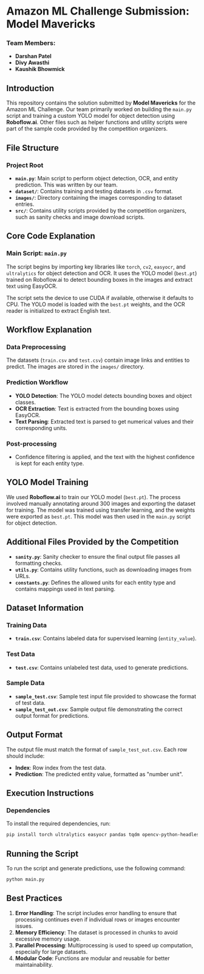 # Amazon ML Challenge Submission: Model Mavericks

### Team Members:
- **Darshan Patel**
- **Divy Awasthi**
- **Kaushik Bhowmick**

## Introduction

This repository contains the solution submitted by **Model Mavericks** for the Amazon ML Challenge. Our team primarily worked on building the `main.py` script and training a custom YOLO model for object detection using **Roboflow.ai**. Other files such as helper functions and utility scripts were part of the sample code provided by the competition organizers.

## File Structure

### Project Root
- **`main.py`**: Main script to perform object detection, OCR, and entity prediction. This was written by our team.
- **`dataset/`**: Contains training and testing datasets in `.csv` format.
- **`images/`**: Directory containing the images corresponding to dataset entries.
- **`src/`**: Contains utility scripts provided by the competition organizers, such as sanity checks and image download scripts.

## Core Code Explanation

### Main Script: `main.py`
The script begins by importing key libraries like `torch`, `cv2`, `easyocr`, and `ultralytics` for object detection and OCR. It uses the YOLO model (`best.pt`) trained on Roboflow.ai to detect bounding boxes in the images and extract text using EasyOCR.

The script sets the device to use CUDA if available, otherwise it defaults to CPU. The YOLO model is loaded with the `best.pt` weights, and the OCR reader is initialized to extract English text.

## Workflow Explanation

### Data Preprocessing
The datasets (`train.csv` and `test.csv`) contain image links and entities to predict. The images are stored in the `images/` directory.

### Prediction Workflow
- **YOLO Detection**: The YOLO model detects bounding boxes and object classes.
- **OCR Extraction**: Text is extracted from the bounding boxes using EasyOCR.
- **Text Parsing**: Extracted text is parsed to get numerical values and their corresponding units.

### Post-processing
- Confidence filtering is applied, and the text with the highest confidence is kept for each entity type.

## YOLO Model Training

We used **Roboflow.ai** to train our YOLO model (`best.pt`). The process involved manually annotating around 300 images and exporting the dataset for training. The model was trained using transfer learning, and the weights were exported as `best.pt`. This model was then used in the `main.py` script for object detection.

## Additional Files Provided by the Competition

- **`sanity.py`**: Sanity checker to ensure the final output file passes all formatting checks.
- **`utils.py`**: Contains utility functions, such as downloading images from URLs.
- **`constants.py`**: Defines the allowed units for each entity type and contains mappings used in text parsing.

## Dataset Information

### Training Data
- **`train.csv`**: Contains labeled data for supervised learning (`entity_value`).

### Test Data
- **`test.csv`**: Contains unlabeled test data, used to generate predictions.

### Sample Data
- **`sample_test.csv`**: Sample test input file provided to showcase the format of test data.
- **`sample_test_out.csv`**: Sample output file demonstrating the correct output format for predictions.

## Output Format

The output file must match the format of `sample_test_out.csv`. Each row should include:
- **Index**: Row index from the test data.
- **Prediction**: The predicted entity value, formatted as "number unit".

## Execution Instructions

### Dependencies
To install the required dependencies, run:
```bash
pip install torch ultralytics easyocr pandas tqdm opencv-python-headless pillow numpy
```

## Running the Script
To run the script and generate predictions, use the following command:

```bash
python main.py
```

## Best Practices

1. **Error Handling**: The script includes error handling to ensure that processing continues even if individual rows or images encounter issues.
2. **Memory Efficiency**: The dataset is processed in chunks to avoid excessive memory usage.
3. **Parallel Processing**: Multiprocessing is used to speed up computation, especially for large datasets.
4. **Modular Code**: Functions are modular and reusable for better maintainability.


